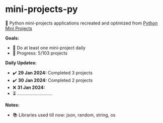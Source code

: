 # mini-projects-py
🐍 Python mini-projects applications recreated and optimized from [Python Mini Projects](https://python-world.github.io/python-mini-projects/#/)

**Goals:**
- 📌 Do at least one mini-project daily
- 📅 Progress: 5/103 projects

**Daily Updates:**
- ✔️ **29 Jan 2024:** Completed 3 projects
- ✔️ **30 Jan 2024:** Completed 2 projects
- ❌ **31 Jan 2024:**
- ⏳ *............................*

**Notes:**
- 📚 Libraries used till now: json, random, string, os
